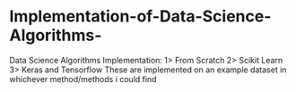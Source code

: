 # Implementation-of-Data-Science-Algorithms-
Data Science Algorithms Implementation: 1> From Scratch 2> Scikit Learn 3> Keras and Tensorflow These are implemented on an example dataset in whichever method/methods i could find
